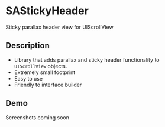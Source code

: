 # SAStickyHeader
Sticky parallax header view for UIScrollView

## Description
- Library that adds parallax and sticky header functionality to `UIScrollView` 
 objects.
- Extremely small footprint
- Easy to use
- Friendly to interface builder

## Demo
Screenshots coming soon
